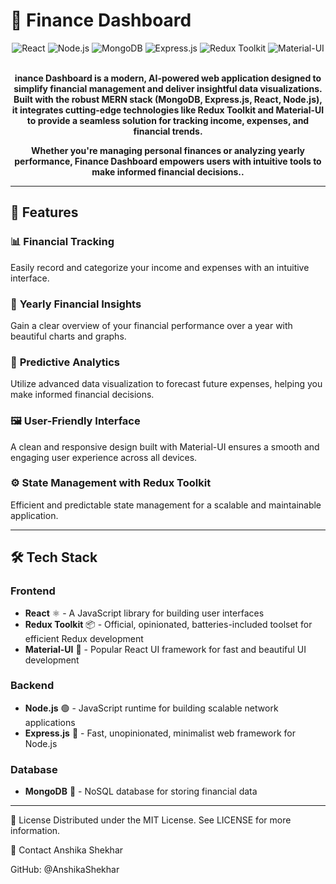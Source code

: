 # 💸 Finance Dashboard

<div align="center">
  <img src="https://img.shields.io/badge/React-20232A?style=for-the-badge&logo=react&logoColor=61DAFB" alt="React" />
  <img src="https://img.shields.io/badge/Node.js-43853D?style=for-the-badge&logo=node.js&logoColor=white" alt="Node.js" />
  <img src="https://img.shields.io/badge/MongoDB-4EA94B?style=for-the-badge&logo=mongodb&logoColor=white" alt="MongoDB" />
  <img src="https://img.shields.io/badge/Express.js-404D59?style=for-the-badge" alt="Express.js" />
  <img src="https://img.shields.io/badge/Redux%20Toolkit-593D88?style=for-the-badge&logo=redux&logoColor=white" alt="Redux Toolkit" />
  <img src="https://img.shields.io/badge/Material--UI-0081CB?style=for-the-badge&logo=material-ui&logoColor=white" alt="Material-UI" />
</div>

<br />

<div align="center">
  <p><strong>inance Dashboard is a modern, AI-powered web application designed to simplify financial management and deliver insightful data visualizations. Built with the robust MERN stack (MongoDB, Express.js, React, Node.js), it integrates cutting-edge technologies like Redux Toolkit and Material-UI to provide a seamless solution for tracking income, expenses, and financial trends.

Whether you're managing personal finances or analyzing yearly performance, Finance Dashboard empowers users with intuitive tools to make informed financial decisions..</strong></p>
</div>

---

## 🌟 Features

### 📊 **Financial Tracking**
Easily record and categorize your income and expenses with an intuitive interface.

### 📅 **Yearly Financial Insights**
Gain a clear overview of your financial performance over a year with beautiful charts and graphs.

### 🔮 **Predictive Analytics**
Utilize advanced data visualization to forecast future expenses, helping you make informed financial decisions.

### 🖼️ **User-Friendly Interface**
A clean and responsive design built with Material-UI ensures a smooth and engaging user experience across all devices.

### ⚙️ **State Management with Redux Toolkit**
Efficient and predictable state management for a scalable and maintainable application.

---

## 🛠️ Tech Stack

### **Frontend**
- **React** ⚛️ - A JavaScript library for building user interfaces
- **Redux Toolkit** 📦 - Official, opinionated, batteries-included toolset for efficient Redux development
- **Material-UI** 🎨 - Popular React UI framework for fast and beautiful UI development

### **Backend**
- **Node.js** 🟢 - JavaScript runtime for building scalable network applications
- **Express.js** 🚀 - Fast, unopinionated, minimalist web framework for Node.js

### **Database**
- **MongoDB** 🍃 - NoSQL database for storing financial data

---

📄 License
Distributed under the MIT License. See LICENSE for more information.

👤 Contact
Anshika Shekhar

GitHub: @AnshikaShekhar
